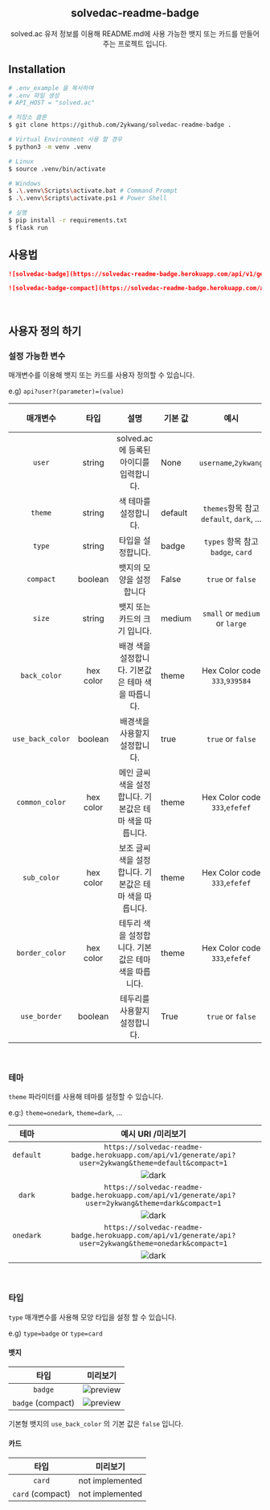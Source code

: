 <div align="center">
    <h2 align="center">solvedac-readme-badge</h2> 
   solved.ac 유저 정보를 이용해 README.md에 사용 가능한 뱃지 또는 카드를 만들어주는 프로젝트 입니다.
</div>

## Installation

```sh
# .env_example 을 복사하여
# .env 파일 생성
# API_HOST = "solved.ac"

# 저장소 클론
$ git clone https://github.com/2ykwang/solvedac-readme-badge .

# Virtual Environment 사용 할 경우
$ python3 -m venv .venv

# Linux
$ source .venv/bin/activate

# Windows
$ .\.venv\Scripts\activate.bat # Command Prompt
$ .\.venv\Scripts\activate.ps1 # Power Shell

# 실행
$ pip install -r requirements.txt
$ flask run

```

## 사용법

```markdown
![solvedac-badge](https://solvedac-readme-badge.herokuapp.com/api/v1/generate/api?user=baekjoon_id_here)

![solvedac-badge-compact](https://solvedac-readme-badge.herokuapp.com/api/v1/generate/api?user=baekjoon_id_here&compact=1)
```

<br>

## 사용자 정의 하기

### 설정 가능한 변수

매개변수를 이용해 뱃지 또는 카드를 사용자 정의할 수 있습니다.

e.g) `api?user?(parameter)=(value)`

|     매개변수     |   타입    |                          설명                          | 기본 값 |                   예시                   | 구현 |
| :--------------: | :-------: | :----------------------------------------------------: | ------- | :--------------------------------------: | ---- |
|      `user`      |  string   |        solved.ac 에 등록된 아이디를 입력합니다.        | None    |           `username`,`2ykwang`           | ✔    |
|     `theme`      |  string   |                 색 테마를 설정합니다.                  | default | `themes`항목 참고 `default`, `dark`, ... | ✔    |
|      `type`      |  string   |                   타입을 설정합니다.                   | badge   |    `types` 항목 참고 `badge`, `card`     | ❌   |
|    `compact`     |  boolean  |                뱃지의 모양을 설정합니다                | False   |            `true` or `false`             | ✔    |
|      `size`      |  string   |             뱃지 또는 카드의 크기 입니다.              | medium  |      `small` or `medium` or `large`      | ❌   |
|   `back_color`   | hex color |   배경 색을 설정합니다. 기본값은 테마 색을 따릅니다.   | theme   |      Hex Color code `333`,`939584`       | ✔    |
| `use_back_color` |  boolean  |             배경색을 사용할지 설정합니다.              | true    |            `true` or `false`             | ✔    |
|  `common_color`  | hex color | 메인 글씨색을 설정합니다. 기본값은 테마 색을 따릅니다. | theme   |      Hex Color code `333`,`efefef`       | ✔    |
|   `sub_color`    | hex color | 보조 글씨색을 설정합니다. 기본값은 테마 색을 따릅니다. | theme   |      Hex Color code `333`,`efefef`       | ✔    |
|  `border_color`  | hex color |  테두리 색을 설정합니다. 기본값은 테마 색을 따릅니다.  | theme   |      Hex Color code `333`,`efefef`       | ✔    |
|   `use_border`   |  boolean  |             테두리를 사용할지 설정합니다.              | True    |            `true` or `false`             | ✔    |

<br>

### 테마

`theme` 파라미터를 사용해 테마를 설정할 수 있습니다.

e.g:) `theme=onedark`, `theme=dark`, ...

|   테마    |                                              예시 URI /미리보기                                               |
| :-------: | :-----------------------------------------------------------------------------------------------------------: |
| `default` |    `https://solvedac-readme-badge.herokuapp.com/api/v1/generate/api?user=2ykwang&theme=default&compact=1`     |
|           | ![dark](https://solvedac-readme-badge.herokuapp.com/api/v1/generate/api?user=2ykwang&theme=default&compact=1) |
|  `dark`   |      `https://solvedac-readme-badge.herokuapp.com/api/v1/generate/api?user=2ykwang&theme=dark&compact=1`      |
|           |  ![dark](https://solvedac-readme-badge.herokuapp.com/api/v1/generate/api?user=2ykwang&theme=dark&compact=1)   |
| `onedark` |    `https://solvedac-readme-badge.herokuapp.com/api/v1/generate/api?user=2ykwang&theme=onedark&compact=1`     |
|           | ![dark](https://solvedac-readme-badge.herokuapp.com/api/v1/generate/api?user=2ykwang&theme=onedark&compact=1) |

<br>

### 타입

`type` 매개변수를 사용해 모양 타입을 설정 할 수 있습니다.

e.g) `type=badge` or `type=card`

#### 뱃지

|       타입        |                                              미리보기                                              |
| :---------------: | :------------------------------------------------------------------------------------------------: |
|      `badge`      |     ![preview](https://solvedac-readme-badge.herokuapp.com/api/v1/generate/api?user=2ykwang&)      |
| `badge` (compact) | ![preview](https://solvedac-readme-badge.herokuapp.com/api/v1/generate/api?user=2ykwang&compact=1) |

기본형 뱃지의 `use_back_color` 의 기본 값은 `false` 입니다.

#### 카드

|       타입       |    미리보기     |
| :--------------: | :-------------: |
|      `card`      | not implemented |
| `card` (compact) | not implemented |
